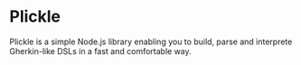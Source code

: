 # Plickle
Plickle is a simple Node.js library enabling you to build, parse and interprete Gherkin-like DSLs in a fast and comfortable way.
